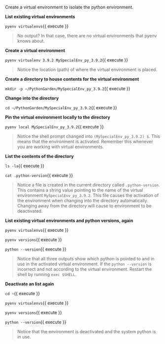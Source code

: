 Create a virtual environment to isolate the python environment.

**List existing virtual environments**

`pyenv virtualenvs`{{ execute }}

> No output? In that case, there are no virtual environments that pyenv knows about.

**Create a virtual environment**

`pyenv virtualenv 3.9.2 MySpecialEnv_py_3.9.2`{{ execute }}

> Notice the location (path) of where the virtual environment is placed.

**Create a directory to house contents for the virtual environment**

`mkdir -p ~/PythonGarden/MySpecialEnv_py_3.9.2`{{ execute }}

**Change into the directory**

`cd ~/PythonGarden/MySpecialEnv_py_3.9.2`{{ execute }}

**Pin the virtual environment locally to the directory**

`pyenv local MySpecialEnv_py_3.9.2`{{ execute }}

> Notice the shell prompt changed into `(MySpecialEnv_py_3.9.2) $`. This means that the environment is activated. Remember this whenever you are working with virtual environments.

**List the contents of the directory**

`ls -la`{{ execute }}

`cat .python-version`{{ execute }}

> Notice a file is created in the current directory called `.python-version`. This contains a string value pointing to the name of the virtual environment `MySpecialEnv_py_3.9.2`. This file causes the activation of the environment when changing into the directory automatically. Changing away from the directory will cause to environment to be deactivated.

**List existing virtual environments and python versions, again**

`pyenv virtualenvs`{{ execute }}

`pyenv versions`{{ execute }}

`python --version`{{ execute }}

> Notice that all three outputs show which python is pointed to and in use in the activated virtual environment.
> If the `python --version` is incorrect and not according to the virtual environment. Restart the shell by running `exec $SHELL`.

**Deactivate an list again**

`cd ~`{{ execute }}

`pyenv virtualenvs`{{ execute }}

`pyenv versions`{{ execute }}

`python --version`{{ execute }}

> Notice that the environment is deactivated and the system python is in use.
